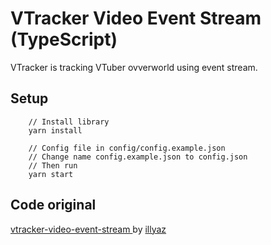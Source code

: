 # VTracker Video Event Stream (TypeScript)
VTracker is tracking VTuber ovverworld using event stream.

## Setup
```
    // Install library
    yarn install 

    // Config file in config/config.example.json
    // Change name config.example.json to config.json
    // Then run 
    yarn start
```


## Code original 
[vtracker-video-event-stream
](https://github.com/illyaz/vtracker-video-event-stream) by [illyaz
](https://github.com/illyaz) 

